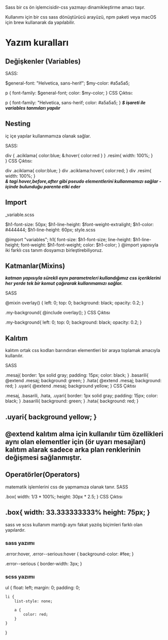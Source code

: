 Sass bir cs ön işlemcisidir-css yazmayı dinamikleştirme amacı taşır.

Kullanımı için bir css sass dönüştürücü arayüzü, npm paketi veya macOS için brew kullanarak da yapılabilir.

# Yazım kuralları

## Değişkenler (Variables)

SASS:

$general-font: "Helvetica, sans-herif";
$my-color: #a5a5a5;

p {
 font-family: $general-font;
 color: $my-color;
}
CSS Çıktısı:

p {
 font-family: "Helvetica, sans-herif;
 color: #a5a5a5;
}
***$ işareti ile variables tanmıları yapılır***

## Nesting
iç içe yapılar kullanmamıza olanak sağlar.

SASS:

div {
 .aciklama{
   color:blue;
   &:hover{
    color:red
   }
 }
 .resim{
   width: 100%;
 }   
}
CSS Çıktısı:

div .aciklama{
  color:blue;
}
div .aciklama:hover{
  color:red;
}
div .resim{
  width: 100%;
}  
***& tagi hover,before,after gibi pseudo elementlerini kullanmamızı sağlar - içinde bulunduğu parenta etki eder***

## Import 

_variable.scss

$h1-font-size: 50px;
$h1-line-height: $font-weight-extralight;
$h1-color: #444444;
$h1-line-height: 60px;
style.scss

@import "variables";
h1{
 font-size: $h1-font-size;
 line-height: $h1-line-height;
 font-weight: $h1-font-weight;
 color: $h1-color;
}
@import yapısıyla iki farklı css tanım dosyamızı birleştirebiliyoruz.

## Katmanlar(Mixins)

***katman yapısıyla sürekli aynı parametreleri kullandığımız css içeriklerini her yerde tek bir komut çağırarak kullanmamızı sağlar.***

SASS

@mixin overlay() {
 left: 0;
 top: 0;
 background: black;
 opacity: 0.2;
}

.my-background{
 @include overlay();
}
CSS Çıktısı

.my-background{
 left: 0;
 top: 0;
 background: black;
 opacity: 0.2;
}
## Kalıtım

kalıtım ortak css kodları barındıran elementleri bir araya toplamak amacıyla kullanılır.

SASS

.mesaj{
 border: 1px solid gray;
 padding: 15px;
 color: black;
}
.basarili{
 @extend .mesaj;
 background: green;
}
.hata{
 @extend .mesaj;
 background: red;
}
.uyari{
 @extend .mesaj;
 background yellow;
}
CSS Çıktısı

.mesaj, .basarili, .hata, .uyari{ 
 border: 1px solid gray;
 padding: 15px;
 color: black;
}
.basarili{
 background: green;
}
.hata{
 background: red;
}

.uyari{
 background yellow;
}
---
@extend kalıtım alma için kullanılır 
tüm özellikleri aynı olan elementler için (ör uyarı mesajları) kalıtım alarak sadece arka plan renklerinin değişmesi sağlanmıştır.
---
## Operatörler(Operators)
matematik işlemlerini css de yapmamıza olanak tanır.
SASS

.box{ 
 width: 1/3 * 100%;
 height: 30px * 2.5;
}
CSS Çıktısı

.box{
 width: 33.333333333%
 height: 75px;
}
---
sass ve scss kullanım mantığı aynı fakat yazılış biçimleri farklı olan yapılardır.

### sass yazımı

.error:hover, .error--serious:hover {
  background-color: #fee;
}

.error--serious {
  border-width: 3px;
}
### scss yazımı
ul {
    float: left;
    margin: 0;
    padding: 0;

    li {
        list-style: none;

        a { 
            color: red;
        }
    }
}
